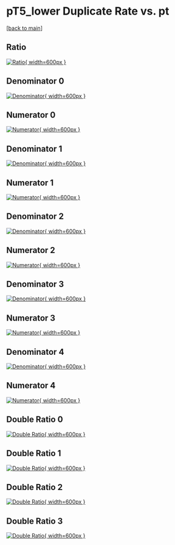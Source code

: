 # pT5_lower Duplicate Rate vs. pt

[[back to main](./)]



## Ratio

[![Ratio](../mtv/var/pT5_lower_duplrate_pt.png){ width=600px }](../mtv/var/pT5_lower_duplrate_pt.pdf)

## Denominator 0

[![Denominator](../mtv/den/pT5_lower_duplrate_pt_den0.png){ width=600px }](../mtv/den/pT5_lower_duplrate_pt_den0.pdf)

## Numerator 0

[![Numerator](../mtv/num/pT5_lower_duplrate_pt_num0.png){ width=600px }](../mtv/num/pT5_lower_duplrate_pt_num0.pdf)

## Denominator 1

[![Denominator](../mtv/den/pT5_lower_duplrate_pt_den1.png){ width=600px }](../mtv/den/pT5_lower_duplrate_pt_den1.pdf)

## Numerator 1

[![Numerator](../mtv/num/pT5_lower_duplrate_pt_num1.png){ width=600px }](../mtv/num/pT5_lower_duplrate_pt_num1.pdf)

## Denominator 2

[![Denominator](../mtv/den/pT5_lower_duplrate_pt_den2.png){ width=600px }](../mtv/den/pT5_lower_duplrate_pt_den2.pdf)

## Numerator 2

[![Numerator](../mtv/num/pT5_lower_duplrate_pt_num2.png){ width=600px }](../mtv/num/pT5_lower_duplrate_pt_num2.pdf)

## Denominator 3

[![Denominator](../mtv/den/pT5_lower_duplrate_pt_den3.png){ width=600px }](../mtv/den/pT5_lower_duplrate_pt_den3.pdf)

## Numerator 3

[![Numerator](../mtv/num/pT5_lower_duplrate_pt_num3.png){ width=600px }](../mtv/num/pT5_lower_duplrate_pt_num3.pdf)

## Denominator 4

[![Denominator](../mtv/den/pT5_lower_duplrate_pt_den4.png){ width=600px }](../mtv/den/pT5_lower_duplrate_pt_den4.pdf)

## Numerator 4

[![Numerator](../mtv/num/pT5_lower_duplrate_pt_num4.png){ width=600px }](../mtv/num/pT5_lower_duplrate_pt_num4.pdf)

## Double Ratio 0

[![Double Ratio](../mtv/ratio/pT5_lower_duplrate_pt_ratio0.png){ width=600px }](../mtv/ratio/pT5_lower_duplrate_pt_ratio0.pdf)

## Double Ratio 1

[![Double Ratio](../mtv/ratio/pT5_lower_duplrate_pt_ratio1.png){ width=600px }](../mtv/ratio/pT5_lower_duplrate_pt_ratio1.pdf)

## Double Ratio 2

[![Double Ratio](../mtv/ratio/pT5_lower_duplrate_pt_ratio2.png){ width=600px }](../mtv/ratio/pT5_lower_duplrate_pt_ratio2.pdf)

## Double Ratio 3

[![Double Ratio](../mtv/ratio/pT5_lower_duplrate_pt_ratio3.png){ width=600px }](../mtv/ratio/pT5_lower_duplrate_pt_ratio3.pdf)

